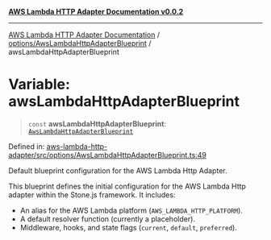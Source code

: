 [**AWS Lambda HTTP Adapter Documentation v0.0.2**](../../../README.md)

***

[AWS Lambda HTTP Adapter Documentation](../../../modules.md) / [options/AwsLambdaHttpAdapterBlueprint](../README.md) / awsLambdaHttpAdapterBlueprint

# Variable: awsLambdaHttpAdapterBlueprint

> `const` **awsLambdaHttpAdapterBlueprint**: [`AwsLambdaHttpAdapterBlueprint`](../interfaces/AwsLambdaHttpAdapterBlueprint.md)

Defined in: [aws-lambda-http-adapter/src/options/AwsLambdaHttpAdapterBlueprint.ts:49](https://github.com/stonemjs/aws-lambda-http-adapter/blob/c19fde3ee4450c0cd7d8d2aec48335308371d4de/src/options/AwsLambdaHttpAdapterBlueprint.ts#L49)

Default blueprint configuration for the AWS Lambda Http Adapter.

This blueprint defines the initial configuration for the AWS Lambda Http adapter
within the Stone.js framework. It includes:
- An alias for the AWS Lambda platform (`AWS_LAMBDA_HTTP_PLATFORM`).
- A default resolver function (currently a placeholder).
- Middleware, hooks, and state flags (`current`, `default`, `preferred`).
